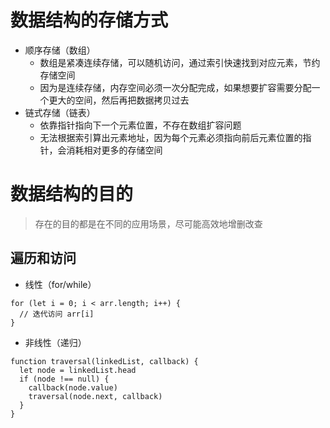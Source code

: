# 数据结构的存储方式

* 顺序存储（数组）
  + 数组是紧凑连续存储，可以随机访问，通过索引快速找到对应元素，节约存储空间
  + 因为是连续存储，内存空间必须一次分配完成，如果想要扩容需要分配一个更大的空间，然后再把数据拷贝过去
* 链式存储（链表）
  + 依靠指针指向下一个元素位置，不存在数组扩容问题
  + 无法根据索引算出元素地址，因为每个元素必须指向前后元素位置的指针，会消耗相对更多的存储空间

# 数据结构的目的

> 存在的目的都是在不同的应用场景，尽可能高效地增删改查

## 遍历和访问

* 线性（for/while）

``` JS
for (let i = 0; i < arr.length; i++) {
  // 迭代访问 arr[i]
}
```

* 非线性（递归）

``` JS
function traversal(linkedList, callback) {
  let node = linkedList.head
  if (node !== null) {
    callback(node.value)
    traversal(node.next, callback)
  }
}
```

